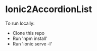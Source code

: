 # Ionic2AccordionList

To run locally:

* Clone this repo
* Run 'npm install'
* Run 'ionic serve -l'
